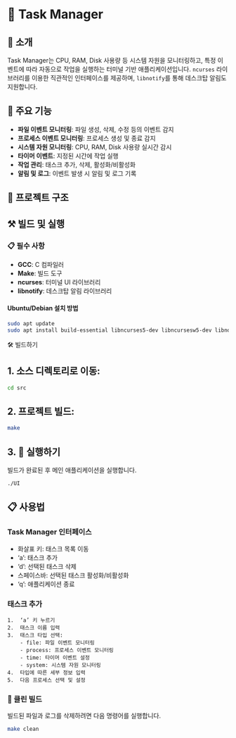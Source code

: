 # 🤖 Task Manager

## 📄 소개

Task Manager는 CPU, RAM, Disk 사용량 등 시스템 자원을 모니터링하고, 특정 이벤트에 따라 자동으로 작업을 실행하는 터미널 기반 애플리케이션입니다. `ncurses` 라이브러리를 이용한 직관적인 인터페이스를 제공하며, `libnotify`를 통해 데스크탑 알림도 지원합니다.

## 🎯 주요 기능

- **파일 이벤트 모니터링**: 파일 생성, 삭제, 수정 등의 이벤트 감지
- **프로세스 이벤트 모니터링**: 프로세스 생성 및 종료 감지
- **시스템 자원 모니터링**: CPU, RAM, Disk 사용량 실시간 감시
- **타이머 이벤트**: 지정된 시간에 작업 실행
- **작업 관리**: 태스크 추가, 삭제, 활성화/비활성화
- **알림 및 로그**: 이벤트 발생 시 알림 및 로그 기록

## 📂 프로젝트 구조


## ⚒️ 빌드 및 실행

### 📋 필수 사항

- **GCC**: C 컴파일러
- **Make**: 빌드 도구
- **ncurses**: 터미널 UI 라이브러리
- **libnotify**: 데스크탑 알림 라이브러리

#### Ubuntu/Debian 설치 방법

```bash
sudo apt update
sudo apt install build-essential libncurses5-dev libncursesw5-dev libnotify-dev
```
🛠️ 빌드하기
## 1.	소스 디렉토리로 이동:

```bash 
cd src
```


## 2.	프로젝트 빌드:

```bash
make
```


## 3. 🚀 실행하기

빌드가 완료된 후 메인 애플리케이션을 실행합니다.

```bash
./UI
```

## 📋 사용법

### Task Manager 인터페이스
- 화살표 키: 태스크 목록 이동
- ‘a’: 태스크 추가
- ‘d’: 선택된 태스크 삭제
- 스페이스바: 선택된 태스크 활성화/비활성화
- ‘q’: 애플리케이션 종료

### 태스크 추가
	1.	‘a’ 키 누르기
	2.	태스크 이름 입력
	3.	태스크 타입 선택:
		- file: 파일 이벤트 모니터링
		- process: 프로세스 이벤트 모니터링
		- time: 타이머 이벤트 설정
		- system: 시스템 자원 모니터링
	4.	타입에 따른 세부 정보 입력
	5.	다음 프로세스 선택 및 설정

### 🧹 클린 빌드

빌드된 파일과 로그를 삭제하려면 다음 명령어를 실행합니다.

```bash
make clean
```
